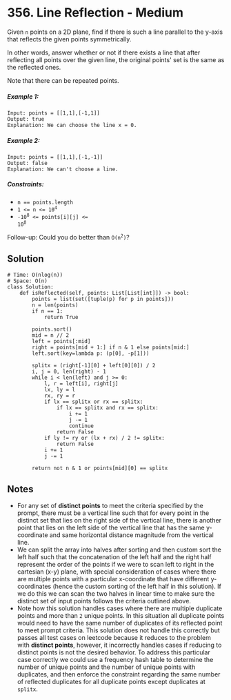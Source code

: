 # 356. Line Reflection - Medium

Given `n` points on a 2D plane, find if there is such a line parallel to the y-axis that reflects the given points symmetrically.

In other words, answer whether or not if there exists a line that after reflecting all points over the given line, the original points' set is the same as the reflected ones.

Note that there can be repeated points.

##### Example 1:

```
Input: points = [[1,1],[-1,1]]
Output: true
Explanation: We can choose the line x = 0.
```

##### Example 2:

```
Input: points = [[1,1],[-1,-1]]
Output: false
Explanation: We can't choose a line.
```

##### Constraints:

- <code>n == points.length</code>
- <code>1 <= n <= 10<sup>4</sup></code>
- <code>-10<sup>8</sup> <= points[i][j] <= 10<sup>8</sup></code>

Follow-up: Could you do better than <code>O(n<sup>2</sup>)</code>?

## Solution

```
# Time: O(nlog(n))
# Space: O(n)
class Solution:
    def isReflected(self, points: List[List[int]]) -> bool:
        points = list(set([tuple(p) for p in points]))
        n = len(points)
        if n == 1:
            return True
        
        points.sort()
        mid = n // 2
        left = points[:mid]
        right = points[mid + 1:] if n & 1 else points[mid:]
        left.sort(key=lambda p: (p[0], -p[1]))
        
        splitx = (right[-1][0] + left[0][0]) / 2
        i, j = 0, len(right) - 1
        while i < len(left) and j >= 0:
            l, r = left[i], right[j]
            lx, ly = l
            rx, ry = r
            if lx == splitx or rx == splitx:
                if lx == splitx and rx == splitx:
                    i += 1
                    j -= 1
                    continue
                return False
            if ly != ry or (lx + rx) / 2 != splitx:
                return False
            i += 1
            j -= 1
            
        return not n & 1 or points[mid][0] == splitx
```

## Notes
- For any set of __distinct points__ to meet the criteria specified by the prompt, there must be a vertical line such that for every point in the distinct set that lies on the right side of the vertical line, there is another point that lies on the left side of the vertical line that has the same y-coordinate and same horizontal distance magnitude from the vertical line. 
- We can split the array into halves after sorting and then custom sort the left half such that the concatenation of the left half and the right half represent the order of the points if we were to scan left to right in the cartesian (x-y) plane, with special consideration of cases where there are multiple points with a particular x-coordinate that have different y-coordinates (hence the custom sorting of the left half in this solution). If we do this we can scan the two halves in linear time to make sure the distinct set of input points follows the criteria outlined above.
- Note how this solution handles cases where there are multiple duplicate points and more than `2` unique points. In this situation all duplicate points would need to have the same number of duplicates of its reflected point to meet prompt criteria. This solution does not handle this correctly but passes all test cases on leetcode because it reduces to the problem with __distinct points__, however, it incorrectly handles cases if reducing to distinct points is not the desired behavior. To address this particular case correctly we could use a frequency hash table to determine the number of unique points and the number of unique points with duplicates, and then enforce the constraint regarding the same number of reflected duplicates for all duplicate points except duplicates at `splitx`.